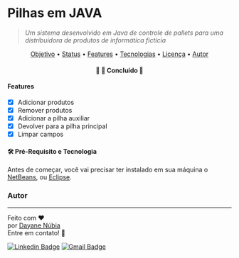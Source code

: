 # Pilhas em JAVA
>  *Um sistema desenvolvido em Java de controle de pallets para uma distribuidora de produtos de informática fictícia*

<p align="center">
 <a href="#objetivo">Objetivo</a> •
 <a href="#status">Status</a> • 
 <a href="#features"> Features</a> • 
 <a href="#requisito">Tecnologias</a> • 
 <a href="#licenc-a">Licença</a> • 
 <a href="#autor">Autor</a>
</p>

<h4 align="center" <a name="status"></a> 
    🚧  🚀 Concluído   🚧
</h4>

<h4 aling="right" <a name="features"></a> 
     Features
</h4>

- [x] Adicionar produtos
- [x] Remover produtos
- [x] Adicionar a pilha auxiliar
- [x] Devolver para a pilha principal
- [x] Limpar campos 

<h4 aling="right" <a name="requisito"></a>
  🛠 Pré-Requisito e Tecnologia 
</h4>

Antes de começar, você vai precisar ter instalado em sua máquina o [NetBeans](https://netbeans.apache.org/download/nb125/nb125.html), ou [Eclipse](https://www.eclipse.org/downloads/).

### Autor
---

Feito com ❤️</br> 
por <a href="https://github.com/dayanenubia/dayanenubia.git" > Dayane Núbia </a> </br> 
Entre em contato! 👋

[![Linkedin Badge](https://img.shields.io/badge/-DayaneNubia-blue?style=flat-square&logo=Linkedin&logoColor=white&link=https://www.linkedin.com/in/dayane-n%C3%BAbia-862a35234/)](https://www.linkedin.com/in/dayane-n%C3%BAbia-862a35234/) 
[![Gmail Badge](https://img.shields.io/badge/-dayane.nubia67@gmail.com-c14438?style=flat-square&logo=Gmail&logoColor=white&link=dayane.nubia67@gmail.com)](dayane.nubia67@gmail.com)
